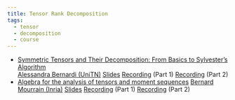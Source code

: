```yaml
---
title: Tensor Rank Decomposition
tags:
  - tensor
  - decomposition
  - course
---
```

- [Symmetric Tensors and Their Decomposition: From Basics to Sylvester’s Algorithm](https://drive.google.com/file/d/1d8korrLbzTgmMrnWVQQLZBcUK-AaGt8n/view?usp=sharing)   
	  [Alessandra Bernardi (UniTN)](https://webapps.unitn.it/du/it/Persona/PER0061203/Curriculum) 
	   [Slides](https://drive.google.com/file/d/1YCFqzxkjvBoV42dBvmwfcB_tAmCG20vb/view?usp=sharing) [Recording](https://www.youtube.com/watch?v=jtNYJ5tg9fg) (Part 1) [Recording](https://youtu.be/sYdgTN6aIfA) (Part 2)
-  [Algebra for the analysis of tensors and moment sequences](https://drive.google.com/file/d/1WSSWsfXtLyLx_SXwt8-D3DEjQ5LCyJqK/view?usp=drive_link) 
	  [Bernard Mourrain (Inria)](https://www-sop.inria.fr/members/Bernard.Mourrain/) 
	  [Slides](https://drive.google.com/file/d/1hmBzUDefco-eU1S0WDEl4M0NLj2y9nqd/view?usp=sharing)  [Recording](https://www.youtube.com/watch?v=jaCXl0yxYXQ) (Part 1)  [Recording](https://youtu.be/dTIwl_2e-4A) (Part 2)
